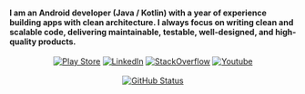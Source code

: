<h4>I am an Android developer (Java / Kotlin) with a year of experience building apps with clean architecture. I always focus on writing clean and scalable code, delivering maintainable, testable, well-designed, and high-quality products.</h4>
<p align="center">
<a href="https://play.google.com/store/apps/details?id=com.moataz.afternoonhadeeth&hl=en&gl=US"><img alt="Play Store" src="https://img.shields.io/badge/-PlayStore-ffffff?style=flat&logo=googleplay&logoColor=27ae60"/></a> 
<a href="https://www.linkedin.com/in/moataz-badawy"><img alt="LinkedIn" src="https://img.shields.io/badge/-LinkedIn-ffffff?style=flat&logo=linkedin&logoColor=0984e3"/></a>
<a href="https://stackoverflow.com/users/13440404/moataz"><img alt="StackOverflow" src="https://img.shields.io/badge/-StackOverflow-ffffff?style=flat&logo=StackOverflow"/></a>
<a href="https://www.youtube.com/channel/UCUzQcTOlr1g6zn_w5HF6ujA"><img alt="Youtube" src="https://img.shields.io/badge/-Youtube-ffffff?style=flat&logo=Youtube&logoColor=ed0000"/></a>
</br></br>
<a href="https://github.com/MoatazBadawy"><img alt="GitHub Status" src="https://github-readme-stats.vercel.app/api?username=MoatazBadawy&hide=contribs&show_icons=true&include_all_commits=true&count_private=true"/></a>
</p>
